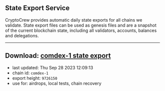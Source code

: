 ## State Export Service
CryptoCrew provides automatic daily state exports for all chains we validate. State export files can be used as genesis files and are a snapshot of the current blockchain state, including all validators, accounts, balances and delegations.

---
**Download: [comdex-1 state export](https://dl.ccvalidators.com/SERVICE/comdex/comdex-1_export_9726150.json)**
---

- last updated: Thu Sep 28 2023 12:09:13
- chain id: `comdex-1`
- export height: `9726150`
- use for: airdrops, local tests, chain recovery
